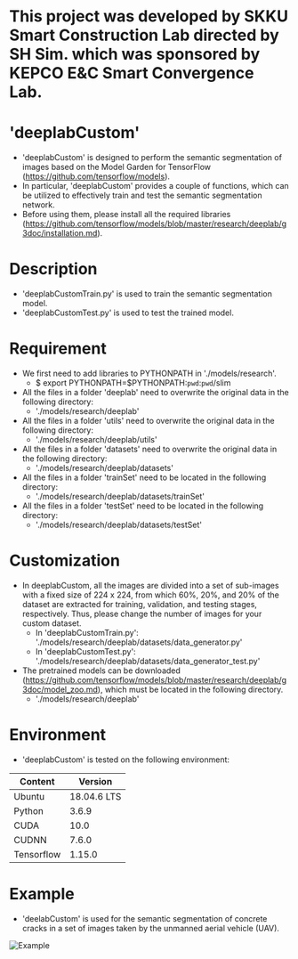 # This project was developed by SKKU Smart Construction Lab directed by SH Sim. which was sponsored by KEPCO E&C Smart Convergence Lab.

# 'deeplabCustom'
* 'deeplabCustom' is designed to perform the semantic segmentation of images based on the Model Garden for TensorFlow (https://github.com/tensorflow/models).
* In particular, 'deeplabCustom' provides a couple of functions, which can be utilized to effectively train and test the semantic segmentation network.
* Before using them, please install all the required libraries (https://github.com/tensorflow/models/blob/master/research/deeplab/g3doc/installation.md).

# Description
* 'deeplabCustomTrain.py' is used to train the semantic segmentation model.
* 'deeplabCustomTest.py' is used to test the trained model.

# Requirement
* We first need to add libraries to PYTHONPATH in './models/research'.
  * $ export PYTHONPATH=$PYTHONPATH:`pwd`:`pwd`/slim
* All the files in a folder 'deeplab' need to overwrite the original data in the following directory:
  * './models/research/deeplab'
* All the files in a folder 'utils' need to overwrite the original data in the following directory:
  * './models/research/deeplab/utils'
* All the files in a folder 'datasets' need to overwrite the original data in the following directory:
  * './models/research/deeplab/datasets'
* All the files in a folder 'trainSet' need to be located in the following directory:
  * './models/research/deeplab/datasets/trainSet'
* All the files in a folder 'testSet' need to be located in the following directory:
  * './models/research/deeplab/datasets/testSet'

# Customization
* In deeplabCustom, all the images are divided into a set of sub-images with a fixed size of 224 x 224, from which 60%, 20%, and 20% of the dataset are extracted for training, validation, and testing stages, respectively. Thus, please change the number of images for your custom dataset.
  * In 'deeplabCustomTrain.py': './models/research/deeplab/datasets/data_generator.py'
  * In 'deeplabCustomTest.py': './models/research/deeplab/datasets/data_generator_test.py'
* The pretrained models can be downloaded (https://github.com/tensorflow/models/blob/master/research/deeplab/g3doc/model_zoo.md), which must be located in the following directory.
  * './models/research/deeplab'

# Environment
* 'deeplabCustom' is tested on the following environment:

Content|Version
---|---|
Ubuntu|18.04.6 LTS|
Python|3.6.9|
CUDA|10.0|
CUDNN|7.6.0|
Tensorflow|1.15.0|

# Example
* 'deelabCustom' is used for the semantic segmentation of concrete cracks in a set of images taken by the unmanned aerial vehicle (UAV).

![Example](https://user-images.githubusercontent.com/99420897/153723508-aaba8d59-7d8f-40a2-baa0-ae0e3efc1368.jpg)
